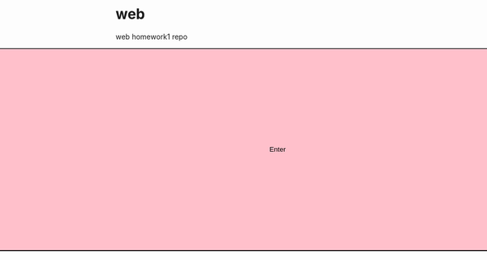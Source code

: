 # web
web homework1 repo
<div style="display:flex;justify-content:center">
<h1>Do you think you are touch enough to enter the salty spitoon?</h1>
<br/>
<img src="https://i.kym-cdn.com/entries/icons/original/000/003/022/wISx2Jj91qhyzqyz10Muv1jbo1_500.jpg"/>
 <a href="https://sergeydus.github.io/web-hw1/sergey.html"><button style="background:pink;border-radius: 10px;min-height: 10vh;min width:;min-width: 50vh;">Enter</button></a>
</div>
